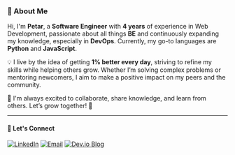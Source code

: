 ### 👋 About Me

Hi, I'm **Petar**, a **Software Engineer** with **4 years** of experience in Web Development, passionate about all things **BE** and continuously expanding my knowledge, especially in **DevOps**. Currently, my go-to languages are **Python** and **JavaScript**.

💡 I live by the idea of getting **1% better every day**, striving to refine my skills while helping others grow. Whether I’m solving complex problems or mentoring newcomers, I aim to make a positive impact on my peers and the community.

🚀 I'm always excited to collaborate, share knowledge, and learn from others. Let’s grow together! 🌱

---

#### 🔗 Let's Connect

[![LinkedIn](https://img.shields.io/badge/-LinkedIn-blue?style=flat-square&logo=Linkedin&logoColor=white)](https://www.linkedin.com/in/petar-%C4%87evriz-022461164/)
[![Email](https://img.shields.io/badge/-Email-red?style=flat-square&logo=gmail&logoColor=white)](mailto:pcevriz95@gmail.com)
[![Dev.io Blog](https://img.shields.io/badge/-Dev.io-grey?style=flat-square&logo=dev.to&logoColor=white)](https://dev.to/prozdrljivac)

